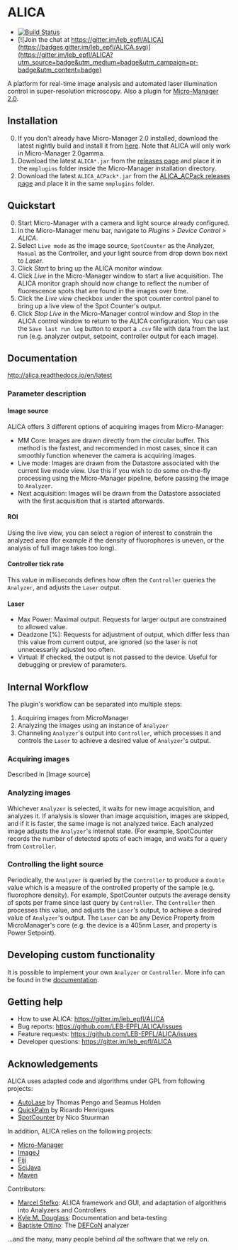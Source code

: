 # ALICA

- [![Build Status](https://travis-ci.org/LEB-EPFL/ALICA.svg?branch=master)](https://travis-ci.org/LEB-EPFL/ALICA)
- [![Join the chat at https://gitter.im/leb_epfl/ALICA](https://badges.gitter.im/leb_epfl/ALICA.svg)](https://gitter.im/leb_epfl/ALICA?utm_source=badge&utm_medium=badge&utm_campaign=pr-badge&utm_content=badge)

A platform for real-time image analysis and automated laser
illumination control in super-resolution microscopy. Also a plugin for
[Micro-Manager 2.0](https://micro-manager.org/).

## Installation
0. If you don't already have Micro-Manager 2.0 installed, download the
   latest nightly build and install it from
   [here](https://valelab4.ucsf.edu/~MM/nightlyBuilds/2.0.0-gamma/Windows/). Note
   that ALICA will only work in Micro-Manager 2.0gamma.
1. Download the latest `ALICA*.jar` from the [releases
page](https://github.com/LEB-EPFL/ALICA/releases) and place it in the
`mmplugins` folder inside the Micro-Manager installation directory.
2. Download the latest `ALICA_ACPack*.jar` from the [ALICA_ACPack
   releases page](https://github.com/LEB-EPFL/ALICA_ACPack/releases)
   and place it in the same `mmplugins` folder.

## Quickstart

0. Start Micro-Manager with a camera and light source already
   configured.
1. In the Micro-Manager menu bar, navigate to *Plugins > Device
   Control > ALICA*.
2. Select `Live mode` as the image source, `SpotCounter` as the
   Analyzer, `Manual` as the Controller, and your light source from
   drop down box next to *Laser*.
3. Click *Start* to bring up the ALICA monitor window.
4. Click *Live* in the Micro-Manager window to start a live
   acquisition. The ALICA monitor graph should now change to reflect
   the number of fluorescence spots that are found in the images over
   time.
5. Click the *Live view* checkbox under the spot counter control panel
   to bring up a live view of the Spot Counter's output.
6. Click *Stop Live* in the Micro-Manager control window and *Stop* in
   the ALICA control window to return to the ALICA configuration. You
   can use the `Save last run log` button to export a `.csv` file with
   data from the last run (e.g. analyzer output, setpoint, controller
   output for each image).
   
## Documentation

http://alica.readthedocs.io/en/latest

### Parameter description

#### Image source
ALICA offers 3 different options of acquiring images from
Micro-Manager:
- MM Core: Images are drawn directly from the circular buffer. This
  method is the fastest, and recommended in most cases, since it can
  smoothly function whenever the camera is acquiring images.
- Live mode: Images are drawn from the Datastore associated with the
  current live mode view. Use this if you wish to do some on-the-fly
  processing using the Micro-Manager pipeline, before passing the
  image to `Analyzer`.
- Next acquisition: Images will be drawn from the Datastore associated
  with the first acquisition that is started afterwards.
 
#### ROI
Using the live view, you can select a region of interest to constrain
the analyzed area (for example if the density of fluorophores is
uneven, or the analysis of full image takes too long).

#### Controller tick rate
This value in milliseconds defines how often the `Controller` queries
the `Analyzer`, and adjusts the `Laser` output.

#### Laser
- Max Power: Maximal output. Requests for larger output are
  constrained to allowed value.
- Deadzone [%]: Requests for adjustment of output, which differ less
  than this value from current output, are ignored (so the laser is
  not unnecessarily adjusted too often.
- Virtual: If checked, the output is not passed to the device. Useful
  for debugging or preview of parameters.

## Internal Workflow
The plugin's workflow can be separated into multiple steps:
1. Acquiring images from MicroManager
2. Analyzing the images using an instance of `Analyzer`
3. Channeling `Analyzer`'s output into `Controller`, which processes
   it and controls the `Laser` to achieve a desired value of
   `Analyzer`'s output.

### Acquiring images
Described in [Image source]
 
### Analyzing images
Whichever `Analyzer` is selected, it waits for new image acquisition,
and analyzes it. If analysis is slower than image acquisition, images
are skipped, and if it is faster, the same image is not analyzed
twice. Each analyzed image adjusts the `Analyzer`'s internal
state. (For example, SpotCounter records the number of detected spots
of each image, and waits for a query from `Controller`.

### Controlling the light source
Periodically, the `Analyzer` is queried by the `Controller` to produce
a `double` value which is a measure of the controlled property of the
sample (e.g. fluorophore density). For example, SpotCounter outputs
the average density of spots per frame since last query by
`Controller`. The `Controller` then processes this value, and adjusts
the `Laser`'s output, to achieve a desired value of `Analyzer`'s
output. The `Laser` can be any Device Property from MicroManager's
core (e.g. the device is a 405nm Laser, and property is Power
Setpoint).

## Developing custom functionality
It is possible to implement your own `Analyzer` or `Controller`.  More
info can be found in the [documentation](http://alica.readthedocs.io).

## Getting help

- How to use ALICA: https://gitter.im/leb_epfl/ALICA
- Bug reports: https://github.com/LEB-EPFL/ALICA/issues
- Feature requests: https://github.com/LEB-EPFL/ALICA/issues
- Developer questions: https://gitter.im/leb_epfl/ALICA

## Acknowledgements
ALICA uses adapted code and algorithms under GPL from following
projects:
- [AutoLase](https://micro-manager.org/wiki/AutoLase) by Thomas Pengo
  and Seamus Holden
- [QuickPalm](http://imagej.net/QuickPALM) by Ricardo Henriques
- [SpotCounter](http://imagej.net/SpotCounter) by Nico Stuurman

In addition, ALICA relies on the following projects:
- [Micro-Manager](https://micro-manager.org/)
- [ImageJ](https://imagej.net/Welcome)
- [Fiji](https://fiji.sc/)
- [SciJava](http://scijava.org/)
- [Maven](https://maven.apache.org/)
 
Contributors:
- [Marcel Stefko](https://github.com/MStefko): ALICA framework and
  GUI, and adaptation of algorithms into Analyzers and Controllers
- [Kyle M. Douglass](https://github.com/kmdouglass): Documentation and
  beta-testing
- [Baptiste Ottino](https://github.com/bottino): The
  [DEFCoN](https://github.com/LEB-EPFL/DEFCoN-ImageJ) analyzer

...and the many, many people behind *all* the software that we
rely on.

